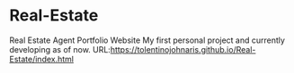 # Real-Estate
Real Estate Agent Portfolio Website
My first personal project and currently developing as of now. 
URL:https://tolentinojohnaris.github.io/Real-Estate/index.html
